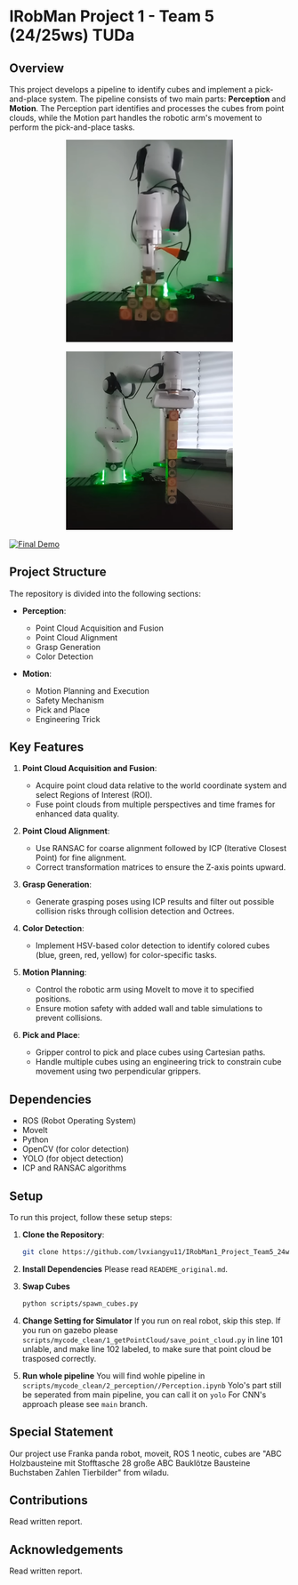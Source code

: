 # IRobMan Project 1 - Team 5 (24/25ws) TUDa

## Overview

This project develops a pipeline to identify cubes and implement a pick-and-place system. The pipeline consists of two main parts: **Perception** and **Motion**. The Perception part identifies and processes the cubes from point clouds, while the Motion part handles the robotic arm's movement to perform the pick-and-place tasks.
<p align="center">
  <img src="images/pascal_real.png" width="300"/>
</p>
<p align="center">
  <img src="images/simple_tower_real.png" width="300"/>
</p>

[![Final Demo](https://img.youtube.com/vi/1B54wzQt1AM/0.jpg)](https://www.youtube.com/watch?v=1B54wzQt1AM)


## Project Structure

The repository is divided into the following sections:

- **Perception**:
  - Point Cloud Acquisition and Fusion
  - Point Cloud Alignment
  - Grasp Generation
  - Color Detection

- **Motion**:
  - Motion Planning and Execution
  - Safety Mechanism
  - Pick and Place
  - Engineering Trick

## Key Features

1. **Point Cloud Acquisition and Fusion**: 
   - Acquire point cloud data relative to the world coordinate system and select Regions of Interest (ROI).
   - Fuse point clouds from multiple perspectives and time frames for enhanced data quality.

2. **Point Cloud Alignment**:
   - Use RANSAC for coarse alignment followed by ICP (Iterative Closest Point) for fine alignment.
   - Correct transformation matrices to ensure the Z-axis points upward.

3. **Grasp Generation**:
   - Generate grasping poses using ICP results and filter out possible collision risks through collision detection and Octrees.

4. **Color Detection**:
   - Implement HSV-based color detection to identify colored cubes (blue, green, red, yellow) for color-specific tasks.

5. **Motion Planning**:
   - Control the robotic arm using MoveIt to move it to specified positions.
   - Ensure motion safety with added wall and table simulations to prevent collisions.

6. **Pick and Place**:
   - Gripper control to pick and place cubes using Cartesian paths.
   - Handle multiple cubes using an engineering trick to constrain cube movement using two perpendicular grippers.

## Dependencies

- ROS (Robot Operating System)
- MoveIt
- Python
- OpenCV (for color detection)
- YOLO (for object detection)
- ICP and RANSAC algorithms

## Setup

To run this project, follow these setup steps:

1. **Clone the Repository**:
   ```bash
   git clone https://github.com/lvxiangyu11/IRobMan1_Project_Team5_24ws
   ```

2. **Install Dependencies**
   Please read `READEME_original.md`.

3. **Swap Cubes** 
    ``` bash 
    python scripts/spawn_cubes.py
    ```
4. **Change Setting for Simulator**
   If you run on real robot, skip this step. If you run on gazebo please `scripts/mycode_clean/1_getPointCloud/save_point_cloud.py` in line 101 unlable, and make line 102 labeled, to make sure that point cloud be trasposed correctly. 

5. **Run whole pipeline**
   You will find wohle pipeline in `scripts/mycode_clean/2_perception//Perception.ipynb`
   Yolo's part still be seperated from main pipeline, you can call it on `yolo`
   For CNN's approach please see `main` branch.

## **Special Statement**
Our project use Franka panda robot, moveit, ROS 1 neotic, cubes are "ABC Holzbausteine mit Stofftasche 28 große ABC Bauklötze Bausteine Buchstaben Zahlen Tierbilder" from wiladu.

## **Contributions**
Read written report.

## **Acknowledgements**
Read written report.
